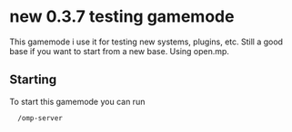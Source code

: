 
# new 0.3.7 testing gamemode

This gamemode i use it for testing new systems, plugins, etc.
Still a good base if you want to start from a new base.
Using open.mp.

## Starting

To start this gamemode you can run

```bash
  /omp-server
```

